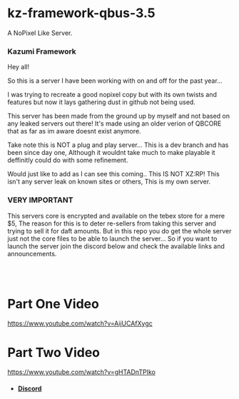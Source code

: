 # kz-framework-qbus-3.5
A NoPixel Like Server.

### Kazumi Framework
Hey all!

So this is a server I have been working with on and off for
the past year...

I was trying to recreate a good nopixel copy but with its own twists and features but now it lays gathering dust in
github not being used.

This server has been made from the ground up by myself and not based on any leaked servers out there! It's made using an older verion of QBCORE that as far as im aware doesnt exist anymore.

Take note this is NOT a plug and play server... This is a dev branch and has been since day one, Although it wouldnt take much to make playable it deffinitly could do with
some refinement.

Would just like to add as I can see this coming.. This IS
NOT XZ:RP! This isn't any server leak on known sites or others, This is my own server.

### VERY IMPORTANT
This servers core is encrypted and available on the tebex store for a mere $5, The reason for this is to deter re-sellers from taking this server and trying to sell it for daft amounts. But in this repo you do get the whole server just not the core files to be able to launch the server... So if you want to launch the server join the discord below and check the available links and announcements.

<br>
<br>

# Part One Video
https://www.youtube.com/watch?v=AijUCAfXygc

# Part Two Video 
https://www.youtube.com/watch?v=gHTADnTPIko


* #### [Discord](https://discord.gg/V78FzkbBjA)